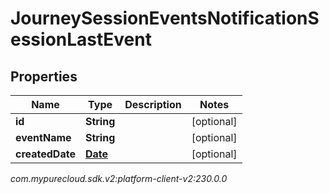 # JourneySessionEventsNotificationSessionLastEvent


## Properties

| Name | Type | Description | Notes |
| ------------ | ------------- | ------------- | ------------- |
| **id** | **String** |  |  [optional] |
| **eventName** | **String** |  |  [optional] |
| **createdDate** | [**Date**](Date) |  |  [optional] |




_com.mypurecloud.sdk.v2:platform-client-v2:230.0.0_
